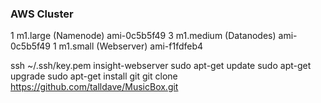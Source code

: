 
### AWS Cluster
1 m1.large (Namenode) ami-0c5b5f49
3 m1.medium (Datanodes) ami-0c5b5f49
1 m1.small (Webserver) ami-f1fdfeb4

ssh ~/.ssh/key.pem insight-webserver
sudo apt-get update
sudo apt-get upgrade
sudo apt-get install git
git clone https://github.com/talldave/MusicBox.git
